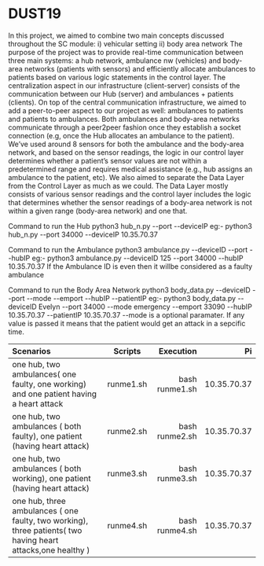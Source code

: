 # DUST19
In this project, we aimed to combine two main concepts discussed throughout the SC module: 
    i) vehicular setting 
    ii) body area network
The purpose of the project was to provide real-time communication between three main systems: 
a hub network, ambulance nw (vehicles) and body-area networks (patients with sensors) 
and efficiently allocate ambulances to patients based on various logic statements in the control layer. 
The centralization aspect in our infrastructure (client-server) consists of the communication between our Hub (server) and 
ambulances + patients (clients). On top of the central communication infrastructure, we aimed to add a peer-to-peer aspect 
to our project as well: ambulances to patients and patients to ambulances. Both ambulances and body-area networks communicate 
through a peer2peer fashion once they establish a socket connection (e.g, once the Hub allocates an ambulance to the patient). 
We’ve used around 8 sensors for both the ambulance and the body-area network, and based on the sensor readings, 
the logic in our control layer determines whether a patient’s sensor values are not within a predetermined range and 
requires medical assistance (e.g., hub assigns an ambulance to the patient, etc). We also aimed to separate 
the Data Layer from the Control Layer as much as we could. The Data Layer mostly consists of various sensor readings and 
the control layer includes the logic that determines whether the sensor readings of a body-area network is not within a 
given range (body-area network) and one that.

Command to run the Hub
python3 hub_n.py --port <Hub Port> --deviceIP <Hub IP>
eg:- python3 hub_n.py --port 34000 --deviceIP 10.35.70.37

Command to run the Ambulance
python3 ambulance.py --deviceID <Ambulance unique ID> --port <Hub Port> --hubIP <Hub IP>
eg:- python3 ambulance.py --deviceID 125 --port 34000 --hubIP 10.35.70.37
If the Ambulance ID is even then it willbe considered as a faulty ambulance

Command to run the Body Area Network
python3 body_data.py --deviceID <Patient Name> --port <Hub Port> --mode <Mode> --emport <Patient Emergency Channel Port> --hubIP <Hub IP> --patientIP <Patient Emergency Channel IP>
eg:- python3 body_data.py --deviceID Evelyn --port 34000 --mode emergency --emport 33090 --hubIP 10.35.70.37 --patientIP 10.35.70.37
--mode is a optional paramater. If any value is passed it means that the patient would get an attack in a sepcific time.
    
| Scenarios | Scripts  | Execution | Pi
| :------------ |:---------------:| -----:|------:|
| one hub, two ambulances( one faulty, one working) and one patient having a heart attack     | runme1.sh       | bash runme1.sh | 10.35.70.37 |
| one hub, two ambulances ( both faulty), one patient (having heart attack)     | runme2.sh       | bash runme2.sh | 10.35.70.37 |
| one hub, two ambulances ( both working), one patient (having heart attack) | runme3.sh       | bash runme3.sh | 10.35.70.37 |
| one hub, three ambulances ( one faulty, two working), three patients( two having heart attacks,one healthy ) | runme4.sh       | bash runme4.sh | 10.35.70.37 |
